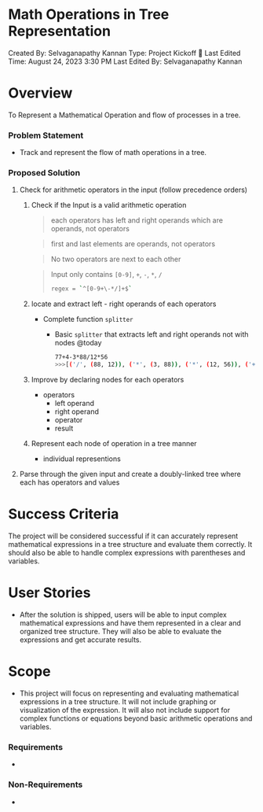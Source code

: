 # Math Operations in Tree Representation

Created By: Selvaganapathy Kannan
Type: Project Kickoff 🚀
Last Edited Time: August 24, 2023 3:30 PM
Last Edited By: Selvaganapathy Kannan

# Overview

To Represent a Mathematical Operation and flow of processes in a tree.

### Problem Statement

- Track and represent the flow of math operations in a tree.

### Proposed Solution

1. Check for arithmetic operators in the input (follow precedence orders)
    1. Check if the Input is a valid arithmetic operation 
        
        > each operators has left and right operands which are operands, not operators
        > 
        
        > first and last elements are operands, not operators
        > 
        
        > No two operators are next to each other
        > 
        
        > Input only contains `[0-9]`, `+`, `-`, `*`, `/`
        > 
        > 
        > ```bash
        > regex = `^[0-9+\-*/]+$`
        > ```
        > 
        
    2. locate and extract left - right operands of each operators
        - Complete function `splitter`
            -  Basic `splitter` that extracts left and right operands not with nodes  @today
                
                ```bash
                77+4-3*88/12*56
                >>>[('/', (88, 12)), ('*', (3, 88)), ('*', (12, 56)), ('+', (77, 4)), ('-', (4, 3))]
                ```
                
    3. Improve by declaring nodes for each operators
        - operators
            - left operand
            - right operand
            - operator
            - result
    4. Represent each node of operation in a tree manner 
        -  individual representions

1. Parse through the given input and create a doubly-linked tree where each has operators and values
    

# Success Criteria

The project will be considered successful if it can accurately represent mathematical expressions in a tree structure and evaluate them correctly. It should also be able to handle complex expressions with parentheses and variables.

# User Stories

- After the solution is shipped, users will be able to input complex mathematical expressions and have them represented in a clear and organized tree structure. They will also be able to evaluate the expressions and get accurate results.

# Scope

- This project will focus on representing and evaluating mathematical expressions in a tree structure. It will not include graphing or visualization of the expression. It will also not include support for complex functions or equations beyond basic arithmetic operations and variables.

### Requirements

- 

### Non-Requirements

-